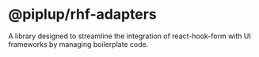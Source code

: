 # @piplup/rhf-adapters

A library designed to streamline the integration of react-hook-form with UI frameworks by managing boilerplate code.
